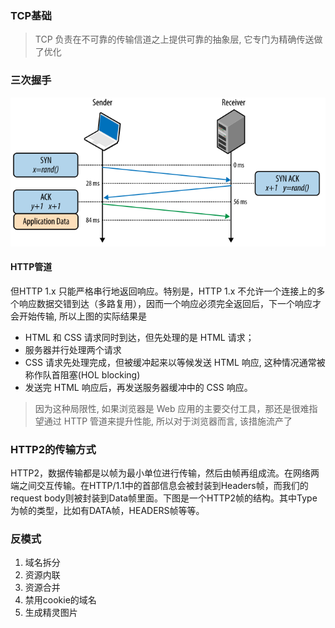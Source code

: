 ### TCP基础
> TCP 负责在不可靠的传输信道之上提供可靠的抽象层, 它专门为精确传送做了优化
### 三次握手
![](../dist/三次握手.svg)

#### HTTP管道
但HTTP 1.x 只能严格串行地返回响应。特别是，HTTP 1.x 不允许一个连接上的多个响应数据交错到达（多路复用），因而一个响应必须完全返回后，下一个响应才会开始传输, 所以上图的实际结果是

* HTML 和 CSS 请求同时到达，但先处理的是 HTML 请求；
* 服务器并行处理两个请求
* CSS 请求先处理完成，但被缓冲起来以等候发送 HTML 响应, 这种情况通常被称作队首阻塞(HOL blocking)
* 发送完 HTML 响应后，再发送服务器缓冲中的 CSS 响应。

> 因为这种局限性, 如果浏览器是 Web 应用的主要交付工具，那还是很难指望通过 HTTP 管道来提升性能, 所以对于浏览器而言, 该措施流产了

### HTTP2的传输方式
HTTP2，数据传输都是以帧为最小单位进行传输，然后由帧再组成流。在网络两端之间交互传输。在HTTP/1.1中的首部信息会被封装到Headers帧，而我们的request body则被封装到Data帧里面。下图是一个HTTP2帧的结构。其中Type为帧的类型，比如有DATA帧，HEADERS帧等等。

### 反模式
1. 域名拆分
2. 资源内联
3. 资源合并
4. 禁用cookie的域名
5. 生成精灵图片
